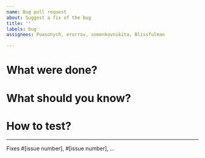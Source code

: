 ```yaml
---
name: Bug pull request
about: Suggest a fix of the bug
title: ''
labels: bug
assignees: Puasonych, erorrov, somenkovnikita, Blissfulman

---
```


# **What were done?**
<!-- Needed section; Describe here what you have done -->

# **What should you know?**
<!-- Optional section; Describe here what the reviewers should know about your solution -->

# **How to test?**
<!-- Optional section; Describe here how the reviewers could test your solution -->

---
<!-- 
Needed section.
Link this pull request with some issues.
If you need another specific link, please, find this page https://docs.github.com/en/github/managing-your-work-on-github/linking-a-pull-request-to-an-issue for your consideration
-->
Fixes #[issue number], #[issue number], ...
